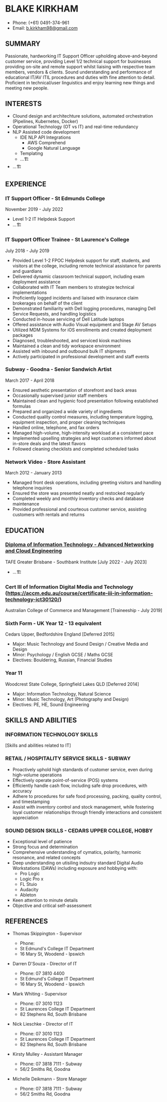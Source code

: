 # BLAKE KIRKHAM
- Phone: (+61) 0491-374-961
- Email: b.kirkham98@gmail.com

## SUMMARY
Passionate, hardworking IT Support Officer upholding above-and-beyond customer service, providing Level 1/2 technical support for businesses providing on-site and remote support whilst liaising with respective team members, vendors & clients. Sound understanding and performance of educational IT/AV ITIL procedures and duties with fine attention to detail. Proficient in technical/user linguistics and enjoy learning new things and meeting new people.

## INTERESTS
- Clound design and architechture solutions, automated orchestration (Pipelines, Kubernetes, Docker)
- Operational Technology (OT vs IT) and real-time redundancy
- NLP Assisted code development
  - IDE NLP API Integrations
    - AWS Comprehend
	- Google Natural Language
  - Templating
  - ...🏗️
- ...🏗️

## EXPERIENCE

### IT Support Officer - St Edmunds College
November 2019 - July 2022
- Level 1-2 IT Helpdesk Support
- ...🏗️
  
### IT Support Officer Trainee - St Laurence's College
July 2018 - July 2019
- Provided Level 1-2 FPOC Helpdesk support for staff, students, and visitors at the college, including remote technical assistance for parents and guardians
- Delivered dynamic classroom technical support, including exam deployment assistance
- Collaborated with IT Team members to strategize technical implementations
- Proficiently logged incidents and liaised with insurance claim brokerages on behalf of the client
- Demonstrated familiarity with Dell logging procedures, managing Dell Service Requests, and handling logistics
- Conducted in-house servicing of Dell Latitude laptops
- Offered assistance with Audio Visual equipment and Stage AV Setups
- Utilized MDM Systems for iOS enrollments and created deployment packages
- Diagnosed, troubleshooted, and serviced kiosk machines
- Maintained a clean and tidy workspace environment
- Assisted with inbound and outbound bulk IT shipments
- Actively participated in professional development and staff events

### Subway - Goodna - Senior Sandwich Artist
March 2017 - April 2018
- Ensured aesthetic presentation of storefront and back areas
- Occasionally supervised junior staff members
- Maintained clean and hygienic food presentation following established formulas
- Prepared and organized a wide variety of ingredients
- Conducted quality control measures, including temperature logging, equipment inspection, and proper cleaning techniques
- Handled online, telephone, and fax orders
- Managed high-volume, high-intensity workload at a consistent pace
- Implemented upselling strategies and kept customers informed about in-store deals and the latest flavors
- Followed cleaning checklists and completed scheduled tasks

### Network Video - Store Assistant
March 2012 - January 2013
- Managed front desk operations, including greeting visitors and handling telephone inquiries
- Ensured the store was presented neatly and restocked regularly
- Completed weekly and monthly inventory checks and database maintenance
- Provided professional and courteous customer service, assisting customers with rentals and returns

## EDUCATION

### [Diploma of Information Technology - Advanced Networking and Cloud Engineering](https://tafeqld.edu.au/course/19/19032/diploma-of-information-technology)
TAFE Greater Brisbane - Southbank Institute
[July 2022 - July 2023]

- ...🏗️

### Cert III of Information Digital Media and Technology (https://accm.edu.au/course/certificate-iii-in-information-technology-ict30120/)
Australian College of Commerce and Management
[Traineeship - July 2019]

### Sixth Form - UK Year 12 - 13 equivalent
Cedars Upper, Bedfordshire England
[Deferred 2015]
- Major: Music Technology and Sound Design / Creative Media and Design
- Minor: Psychology / English GCSE / Maths GCSE
- Electives: Bouldering, Russian, Financial Studies

### Year 11
Woodcrest State College, Springfield Lakes QLD
[Deferred 2014]
- Major: Information Technology, Natural Science
- Minor: Music Technology, Art (Photography and Design)
- Electives: PE, HE, Sound Engineering

## SKILLS AND ABILITIES

### INFORMATION TECHNOLOGY SKILLS

[Skills and abilities related to IT]

### RETAIL / HOSPITALITY SERVICE SKILLS - SUBWAY
- Proactively uphold high standards of customer service, even during high-volume operations
- Effectively operate point-of-service (POS) systems
- Efficiently handle cash flow, including safe drop procedures, with accuracy
- Adhere to procedures for safe food processing, packing, quality control, and timestamping
- Assist with inventory control and stock management, while fostering loyal customer relationships through friendly interactions and consistent appreciation

### SOUND DESIGN SKILLS - CEDARS UPPER COLLEGE, HOBBY
- Exceptional level of patience
- Strong focus and determination
- Comprehensive understanding of cymatics, polarity, harmonic resonance, and related concepts
- Deep understanding on utisiling indsutry standard Digital Audio Workstations (DAWs) including exposure and hobbying with:
  - Pro Logic
  - Logic Pro x
  - FL Stuio
  - Audacity
  - Ableton
- Keen attention to minute details
- Objective and critical self-assessment

## REFERENCES

- Thomas Skippington - Supervisor
  - Phone:
  - St Edmund's College IT Department
  - 16 Mary St, Woodend - Ipswich

- Darren D'Souza - Director of IT
  - Phone:  07 3810 4400
  - St Edmund's College IT Department
  - 16 Mary St, Woodend - Ipswich

- Mark Whiting - Supervisor
  - Phone: 07 3010 1123
  - St Laurences College IT Department
  - 82 Stephens Rd, South Brisbane

- Nick Lieschke - Director of IT
  - Phone: 07 3010 1123
  - St Laurences College IT Department
  - 82 Stephens Rd, South Brisbane

- Kirsty Mulley - Assistant Manager
  - Phone: 07 3818 7111 - Subway
  - 56/2 Smiths Rd, Goodna

- Michelle Deikmann - Store Manager
  - Phone: 07 3818 7111 - Subway
  - 56/2 Smiths Rd, Goodna